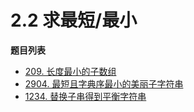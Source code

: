 # 2.2 求最短/最小

**题目列表**

- [209. 长度最小的子数组](https://leetcode.cn/problems/minimum-size-subarray-sum/description/)
- [2904. 最短且字典序最小的美丽子字符串](https://leetcode.cn/problems/shortest-and-lexicographically-smallest-beautiful-string/description/)
- [1234. 替换子串得到平衡字符串](https://leetcode.cn/problems/replace-the-substring-for-balanced-string/description/)
